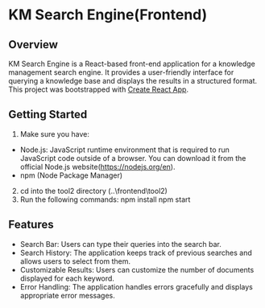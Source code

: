 # KM Search Engine(Frontend)

## Overview

KM Search Engine is a React-based front-end application for a knowledge management search engine. It provides a user-friendly interface for querying a knowledge base and displays the results in a structured format. This project was bootstrapped with [Create React App](https://github.com/facebook/create-react-app).

## Getting Started

1. Make sure you have:
- Node.js: JavaScript runtime environment that is required to run JavaScript code outside of a browser. You can download it from the official Node.js website(https://nodejs.org/en).
- npm (Node Package Manager)
2. cd into the tool2 directory (..\frontend\tool2)
2. Run the following commands:
npm install
npm start

## Features

- Search Bar: Users can type their queries into the search bar.
- Search History: The application keeps track of previous searches and allows users to select from them.
- Customizable Results: Users can customize the number of documents displayed for each keyword.
- Error Handling: The application handles errors gracefully and displays appropriate error messages.
